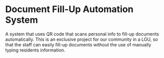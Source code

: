 # Document Fill-Up Automation System
A system that uses QR code that scans personal info to fill-up documents  automatically.
This is an exclusive project for our community in a LGU, so that the staff can easily fill-up documents without the use of manually typing residents information.
